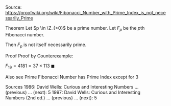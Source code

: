 # 

Source: https://proofwiki.org/wiki/Fibonacci_Number_with_Prime_Index_is_not_necessarily_Prime



Theorem
Let $p \in \Z_{>0}$ be a prime number.
Let $F_p$ be the $p$th Fibonacci number.

Then $F_p$ is not itself necessarily prime.


Proof
Proof by Counterexample:

$F_{19} = 4181 = 37 \times 113$
$\blacksquare$


Also see
Prime Fibonacci Number has Prime Index except for 3


Sources
1986: David Wells: Curious and Interesting Numbers ... (previous) ... (next): $5$
1997: David Wells: Curious and Interesting Numbers (2nd ed.) ... (previous) ... (next): $5$




